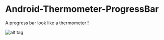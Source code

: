 # Android-Thermometer-ProgressBar
A progress bar look like a thermometer !

![alt tag](http://i.imgur.com/0pNV2l1.png)
